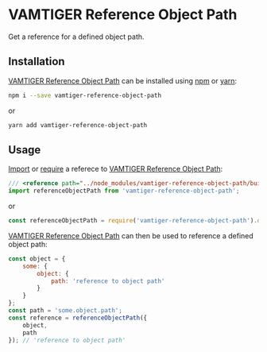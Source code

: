 # VAMTIGER Reference Object Path
Get a reference for a defined object path.

## Installation
[VAMTIGER Reference Object Path](https://github.com/vamtiger-project/vamtiger-reference-object-path) can be installed using [npm](https://www.npmjs.com/) or [yarn]():
```bash
npm i --save vamtiger-reference-object-path
```
or
```bash
yarn add vamtiger-reference-object-path
```

## Usage
[Import](https://developer.mozilla.org/en-US/docs/Web/JavaScript/Reference/Statements/import) or [require](https://nodejs.org/api/modules.html#modules_require) a referece to [VAMTIGER Reference Object Path](https://github.com/vamtiger-project/vamtiger-reference-object-path):
```javascript
/// <reference path="../node_modules/vamtiger-reference-object-path/build/index.d.ts"/>
import referenceObjectPath from 'vamtiger-reference-object-path';
```
or
```javascript
const referenceObjectPath = require('vamtiger-reference-object-path').default;
```

[VAMTIGER Reference Object Path](https://github.com/vamtiger-project/vamtiger-reference-object-path) can then be used to reference a defined object path:
```javascript
const object = {
    some: {
        object: {
            path: 'reference to object path'
        }
    }
};
const path = 'some.object.path';
const reference = referenceObjectPath({
    object,
    path
}); // 'reference to object path'
```